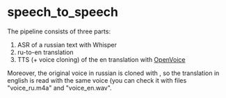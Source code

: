 # speech_to_speech

The pipeline consists of three parts:
1. ASR of a russian text with Whisper
2. ru-to-en translation 
3. TTS (+ voice cloning) of the en translation with [OpenVoice](https://github.com/myshell-ai/OpenVoice)

Moreover, the original voice in russian is cloned with , so the translation in english is read with the same voice (you can check it with files "voice_ru.m4a" and "voice_en.wav".
   
